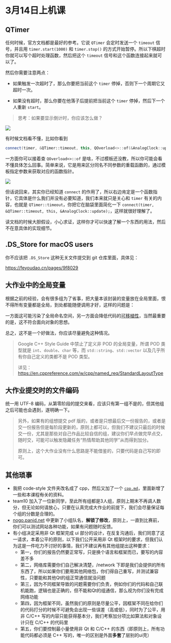 # 3月14日上机课

## QTimer

任何时候，官方文档都是最好的参考。它说 `QTimer` 会定时发送一个 `timeout` 信号，并且用 `timer.start(1000)` 和 `timer.stop()` 的方式开始暂停。所以下棋超时你就可以写个超时处理函数，然后把这个 `timeout` 信号和这个函数连接起来就可以了。

然后你需要注意两点：

- 如果触发一次超时了，那么你要把当前这个 `timer` 停掉，否则下一个周期它又超时一次。

- 如果没有超时，那么你要在他落子后提前把当前这个 `timer` 停掉，然后下一个人重新 `start`。

> 思考：如果要显示倒计时，你应该怎么做？

![](imgs/qtimer.png)

有时候文档看不懂，比如你看到

```cpp
connect(timer, &QTimer::timeout, this, QOverload<>::of(&AnalogClock::update));
```

一方面你可以接着查 `QOverload<>::of` 是啥，不过模板还没教，所以你可能会看不懂具体怎么回事。简单来说，它是用来区分同名不同参数的重载函数的，通过模板指定参数来获取对应的函数指针。

![](imgs/qoverload.png)

但话说回来，其实你已经知道 `connect` 的作用了，所以右边肯定是一个函数指针，它具体是什么我们并没有必要知道，我们本来就只是关心和 `timer` 有关的内容，也就是 `QTimer::timeout`，你把它在脑袋里面简化一下 `connect(timer, &QTimer::timeout, this, &AnalogClock::update);`，这样就很好理解了。

读文档的时候大胆假设，小心求证，这样你才可以快速了解一个东西的用法，然后不在意具体的实现细节。

## .DS_Store for macOS users

你不应该把 `.DS_Store` 这种无关文件提交到 git 仓库里面，具体见：

https://feyoudao.cn/pages/9f8029

## 大作业中的全局变量

根据之前的经验，会有很多组为了省事，把大量本该封装的变量放在全局里面，恨不得所有变量都是全局，到处都能随便调用才好，这样的问题是：

一方面这可能污染了全局命名空间，另一方面会降低代码的[可移植性](https://zh-google-styleguide.readthedocs.io/en/latest/google-cpp-styleguide/scoping/#section-6)，当然最重要的是，这不符合面向对象的思想。

总之，这不是一个好做法，你应该尽量避免这种情况。

> Google C++ Style Guide 中禁止了定义非 POD 的全局变量，所谓 POD 类型就是 `int`、`double`、`char` 等，而 `std::string`、`std::vector` 以及几乎所有你自己定义的类都不是 POD 类型。
>
> 详见：https://en.cppreference.com/w/cpp/named_req/StandardLayoutType

## 大作业提交时的文件编码

统一用 UTF-8 编码，从第零阶段的提交来看，应该只有第一组不是的，但其他组之后可能也会遇到，遂明确一下。

> 另外，如果有的组想提交 pdf 版的，或者是只想最后交一份报告的，或者是交一份报告但是每阶段更新的，原则上都可以，但我们不建议只最后的时候交一份，尤其是那些对自己作品比较自信的组，建议你们早点做完早点交，随时交，可能可以触发隐藏任务“热情帮助其他同学”从而得到加分。
>
> 原则上，这个大作业没有什么思路是不能借鉴的，只要代码是自己写的即可。

## 其他琐事

- 我把 code-style 文件夹改名成了 cpp，然后又加了一个 [`cpp.md`](../cpp/cpp.md)，里面新增了一些和本课程~~有关~~的资料。
- team10 加入了一位新同学，至此所有组都是3人组，原则上期末不再调人数分，但无论如何请放心，只要在认真完成大作业的前提下，我们会尽量保证每个组的分数是合理的。
- [nogo.panjd.net](http://nogo.panjd.net) 中更新了小组队名，**解锁了修改**，原则上，一直到比赛前，你们可以测试网站各种功能，如果有问题随时反馈。
- 有小组决定采用非 Qt 框架完成 ui 部分的设计，在反复沟通后，我们同意了这一请求，本着公平的原则，以下我们公开采用非 Qt 框架时的要求，但我们认为这是一件吃力不讨好的事情，我们不建议再有其他组提出这种要求：
  - 第一，你们的报告仍然要正常写，只是换个语言和框架而已，要写的内容差不多
  - 第二，网络库需要你们自己解决清楚，/network 下即是我们会提供的所有东西了，所以如果你们要用其他网络包，你们得自己重写，并测试兼容性，只要能和其他Qt的组正常通信就没问题
  - 第三，因为不同框架导致的问题需要你们负责，例如你们的代码和自己联机能跑，逻辑也是正确的，但不能和Qt的组通信，那么视为你们没有完成网络功能
  - 第四，因为框架不同，虽然我们的原则是尽量公平，因框架不同在给你们的代码打分的时候不可避免会出现一些误差（高或低），同时为了公平，用非 C/C++ 写的内容只能获得基本分，我们考察加分项比如算法和对象设计只在 C/C++ 的代码里
  - 第五，你们要控制最小量使用非 Qt 和 C/C++ 的东西（即原则上，所有功能代码都必须是 C++ 写的，唯一的区别是外面**多套**了层别的ui壳）

